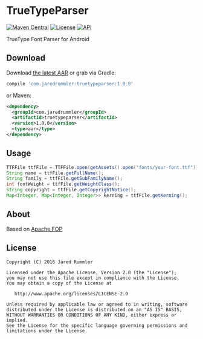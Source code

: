 # TrueTypeParser
[![Maven Central](https://maven-badges.herokuapp.com/maven-central/com.jaredrummler/truetypeparser/badge.svg)](https://maven-badges.herokuapp.com/maven-central/com.jaredrummler/truetypeparser) [![License](http://img.shields.io/:license-apache-blue.svg)](LICENSE) [![API](https://img.shields.io/badge/API-7%2B-blue.svg?style=flat)](https://android-arsenal.com/api?level=7)

TrueType Font Parser for Android

Download
--------

Download [the latest AAR](https://repo1.maven.org/maven2/com/jaredrummler/truetypeparser/1.0.0/truetypeparser-1.0.0.aar) or grab via Gradle:

```groovy
compile 'com.jaredrummler:truetypeparser:1.0.0'
```
or Maven:
```xml
<dependency>
  <groupId>com.jaredrummler</groupId>
  <artifactId>truetypeparser</artifactId>
  <version>1.0.0</version>
  <type>aar</type>
</dependency>
```

Usage
-----

```java
TTFFile ttfFile = TTFFile.open(getAssets().open("fonts/your-font.ttf"));
String name = ttfFile.getFullName();
String family = ttfFile.getSubFamilyName();
int fontWeight = ttfFile.getWeightClass();
String copyright = ttfFile.getCopyrightNotice();
Map<Integer, Map<Integer, Integer>> kerning = ttfFile.getKerning();
```

About
-----

Based on [Apache FOP](http://xmlgraphics.apache.org/fop/)

License
--------

    Copyright (C) 2016 Jared Rummler

    Licensed under the Apache License, Version 2.0 (the "License");
    you may not use this file except in compliance with the License.
    You may obtain a copy of the License at

       http://www.apache.org/licenses/LICENSE-2.0

    Unless required by applicable law or agreed to in writing, software
    distributed under the License is distributed on an "AS IS" BASIS,
    WITHOUT WARRANTIES OR CONDITIONS OF ANY KIND, either express or implied.
    See the License for the specific language governing permissions and
    limitations under the License.
